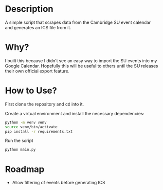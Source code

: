# Description
A simple script that scrapes data from the Cambridge SU event calendar and generates an ICS file from it.

# Why?
I built this because I didn't see an easy way to import the SU events into my Google Calendar. 
Hopefully this will be useful to others until the SU releases their own official export feature.

# How to Use?

First clone the repository and cd into it.

Create a virtual environment and install the necessary dependencies:
```bash
python -m venv venv
source venv/bin/activate
pip install -r requirements.txt
```

Run the script
```bash
python main.py
```
# Roadmap
- Allow filtering of events before generating ICS
